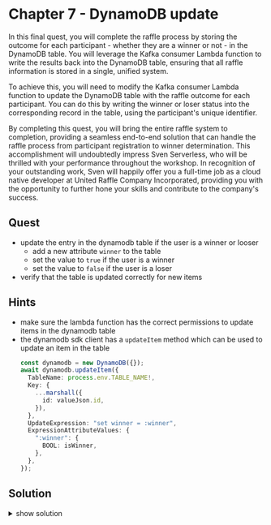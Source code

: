 # Chapter 7 - DynamoDB update

In this final quest, you will complete the raffle process by storing the outcome for each participant - whether they are a winner or not - in the DynamoDB table. 
You will leverage the Kafka consumer Lambda function to write the results back into the DynamoDB table, ensuring that all raffle information is stored in a single, unified system.

To achieve this, you will need to modify the Kafka consumer Lambda function to update the DynamoDB table with the raffle outcome for each participant. 
You can do this by writing the winner or loser status into the corresponding record in the table, using the participant's unique identifier.

By completing this quest, you will bring the entire raffle system to completion, providing a seamless end-to-end solution that can handle the raffle process from participant registration to winner determination. 
This accomplishment will undoubtedly impress Sven Serverless, who will be thrilled with your performance throughout the workshop. 
In recognition of your outstanding work, Sven will happily offer you a full-time job as a cloud native developer at United Raffle Company Incorporated, providing you with the opportunity to further hone your skills and contribute to the company's success.

## Quest

- update the entry in the dynamodb table if the user is a winner or looser
  - add a new attribute `winner` to the table
  - set the value to `true` if the user is a winner
  - set the value to `false` if the user is a loser
- verify that the table is updated correctly for new items

## Hints

- make sure the lambda function has the correct permissions to update items in the dynamodb table
- the dynamodb sdk client has a `updateItem` method which can be used to update an item in the table
  ```typescript
  const dynamodb = new DynamoDB({});
  await dynamodb.updateItem({
    TableName: process.env.TABLE_NAME!,
    Key: {
      ...marshall({
        id: valueJson.id,
      }),
    },
    UpdateExpression: "set winner = :winner",
    ExpressionAttributeValues: {
      ":winner": {
        BOOL: isWinner,
      },
    },
  });
  ```

## Solution

<details>
<summary>show solution</summary>

1. Create a lambda to consume the kafka messages in `lib/stack.ts`

   ```typescript
   const consumerLambda = new NodejsFunction(this, "KafkaConsumerLambda", {
     entry: "lib/lambda/kafka-consumer-handler.ts",
     runtime: Runtime.NODEJS_18_X,
   });
   ```

2. Add the consumer to the kafka cluster in `lib/stack.ts`

   ```typescript
   kafkaCluster.addConsumer(consumerLambda);
   ```

3. Implement the kafka handler in `lib/lambda/kafka-consumer-handler.ts`

   ```typescript
   export const handler = async (event: MSKEvent) => {
     // loop over all topics
     for (const topic in event.records) {
       // loop over all records in the topic
       for (const record of event.records[topic]) {
         // decode the key and value of the kafka message
         const key = Buffer.from(record.key, "base64").toString("utf-8");
         const value = Buffer.from(record.value, "base64").toString("utf-8");

         // the value is a json string, parse it to an object
         const valueJson = JSON.parse(value);
         const kafkaMessage = {
           raw: record,
           parsed: {
             key,
             value,
             valueJson,
           },
         };

         console.log(JSON.stringify(kafkaMessage));
         // determine if the user is a winner or a loser
         const isWinner = randomInt(2) === 1;
         console.log(`${valueJson.name} is winner: ${isWinner}`);
       }
     }
   };
   ```

</details>
